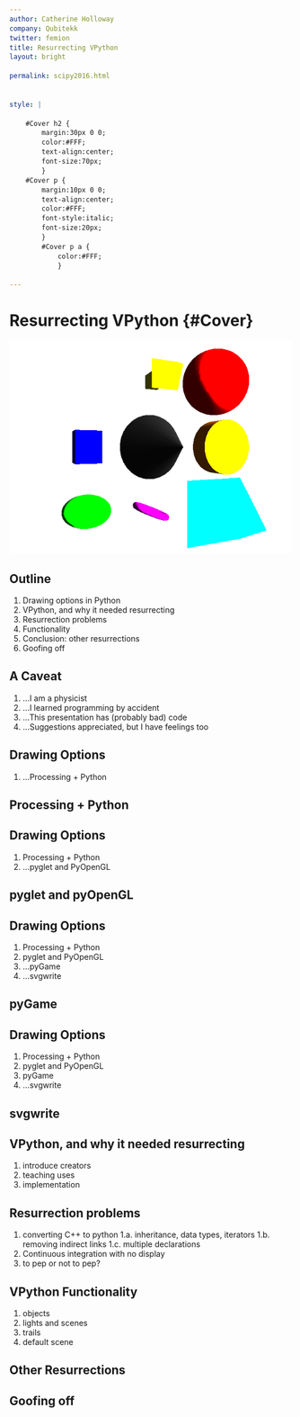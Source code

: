 ```yaml
---
author: Catherine Holloway
company: Qubitekk
twitter: femion
title: Resurrecting VPython
layout: bright

permalink: scipy2016.html


style: |

    #Cover h2 {
        margin:30px 0 0;
        color:#FFF;
        text-align:center;
        font-size:70px;
        }
    #Cover p {
        margin:10px 0 0;
        text-align:center;
        color:#FFF;
        font-style:italic;
        font-size:20px;
        }
        #Cover p a {
            color:#FFF;
            }

---
```

# Resurrecting VPython {#Cover}


![](https://raw.githubusercontent.com/CatherineH/pyglet_helper/master/doc/examples/all_objects.gif)


## Outline

1. Drawing options in Python
2. VPython, and why it needed resurrecting
3. Resurrection problems
4. Functionality
5. Conclusion: other resurrections
6. Goofing off

## A Caveat

1. …I am a physicist
2. …I learned programming by accident
3. …This presentation has (probably bad) code
4. …Suggestions appreciated, but I have feelings too

## Drawing Options

1. …Processing + Python

## Processing + Python

## Drawing Options

1. Processing + Python
2. …pyglet and PyOpenGL

## pyglet and pyOpenGL

## Drawing Options

1. Processing + Python
2. pyglet and PyOpenGL
3. …pyGame
4. …svgwrite

## pyGame

## Drawing Options

1. Processing + Python
2. pyglet and PyOpenGL
3. pyGame
4. …svgwrite

## svgwrite

## VPython, and why it needed resurrecting

1. introduce creators
2. teaching uses
3. implementation

## Resurrection problems

1. converting C++ to python
1.a. inheritance, data types, iterators
1.b. removing indirect links
1.c. multiple declarations
2. Continuous integration with no display
3. to pep or not to pep?

## VPython Functionality

1. objects
2. lights and scenes
3. trails
4. default scene

## Other Resurrections

## Goofing off